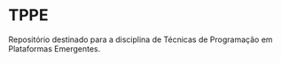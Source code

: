 # TPPE
Repositório destinado para a disciplina de Técnicas de Programação em Plataformas Emergentes.
